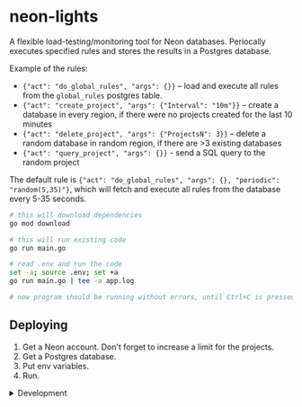 # neon-lights

A flexible load-testing/monitoring tool for Neon databases. Periocally executes specified rules and stores the results in a Postgres database.

Example of the rules:
- `{"act": "do_global_rules", "args": {}}` – load and execute all rules from the `global_rules` postgres table.
- `{"act": "create_project", "args": {"Interval": "10m"}}` – create a database in every region, if there were no projects created for the last 10 minutes
- `{"act": "delete_project", "args": {"ProjectsN": 3}}` – delete a random database in random region, if there are >3 existing databases
- `{"act": "query_project", "args": {}}` - send a SQL query to the random project

The default rule is `{"act": "do_global_rules", "args": {}, "periodic": "random(5,35)"}`, which will fetch and execute all rules from the database every 5-35 seconds.

```bash
# this will download dependencies
go mod download

# this will run existing code
go run main.go

# read .env and run the code
set -a; source .env; set +a
go run main.go | tee -a app.log

# now program should be running without errors, until Ctrl+C is pressed
```

## Deploying

1. Get a Neon account. Don't forget to increase a limit for the projects.
2. Get a Postgres database.
3. Put env variables.
4. Run.

<details>
<summary>Development</summary>

Make sure you have:
- Go 1.16, [install](https://golang.org/doc/install)
- GoLand / VSCode / other IDE, [install goland](https://www.jetbrains.com/go/)
- golangci-lint 1.40, [install](https://golangci-lint.run/usage/install/)


### EnvFile plugin

EnvFile plugin for GoLand is useful for applying conf from .env files. Install [here](https://plugins.jetbrains.com/plugin/7861-envfile).

To use it:
- Open [Run configuration]
- Select EnvFile tab
- Add file .env from repo root
  * On macOS press shirt+cmd+. to display hidden files

### Run a linter

```
golangci-lint run --fix
```

</details>
